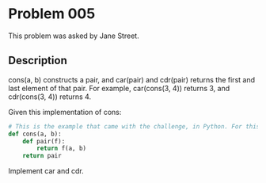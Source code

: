 # Problem 005
This problem was asked by Jane Street.

## Description
cons(a, b) constructs a pair, and car(pair) and cdr(pair) returns the first and last element of that pair. For example, car(cons(3, 4)) returns 3, and cdr(cons(3, 4)) returns 4.

Given this implementation of cons:

```python
# This is the example that came with the challenge, in Python. For this project, we will implement in Ruby.
def cons(a, b):
    def pair(f):
        return f(a, b)
    return pair
```

Implement car and cdr.
